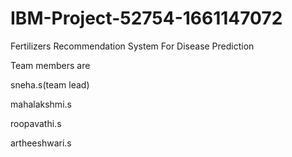 # IBM-Project-52754-1661147072

Fertilizers Recommendation System For Disease Prediction

Team members are

sneha.s(team lead)

mahalakshmi.s

roopavathi.s

artheeshwari.s

